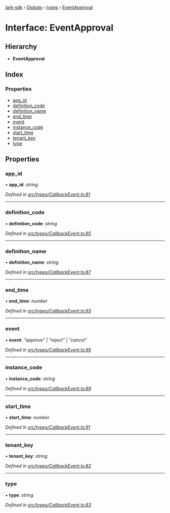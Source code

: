 [lark-sdk](../README.md) › [Globals](../globals.md) › [types](../modules/types.md) › [EventApproval](types.eventapproval.md)

# Interface: EventApproval

## Hierarchy

* **EventApproval**

## Index

### Properties

* [app_id](types.eventapproval.md#app_id)
* [definition_code](types.eventapproval.md#definition_code)
* [definition_name](types.eventapproval.md#definition_name)
* [end_time](types.eventapproval.md#end_time)
* [event](types.eventapproval.md#event)
* [instance_code](types.eventapproval.md#instance_code)
* [start_time](types.eventapproval.md#start_time)
* [tenant_key](types.eventapproval.md#tenant_key)
* [type](types.eventapproval.md#type)

## Properties

###  app_id

• **app_id**: *string*

*Defined in [src/types/CallbackEvent.ts:81](https://github.com/TbhT/lark-sdk/blob/e3605bb/src/types/CallbackEvent.ts#L81)*

___

###  definition_code

• **definition_code**: *string*

*Defined in [src/types/CallbackEvent.ts:85](https://github.com/TbhT/lark-sdk/blob/e3605bb/src/types/CallbackEvent.ts#L85)*

___

###  definition_name

• **definition_name**: *string*

*Defined in [src/types/CallbackEvent.ts:87](https://github.com/TbhT/lark-sdk/blob/e3605bb/src/types/CallbackEvent.ts#L87)*

___

###  end_time

• **end_time**: *number*

*Defined in [src/types/CallbackEvent.ts:93](https://github.com/TbhT/lark-sdk/blob/e3605bb/src/types/CallbackEvent.ts#L93)*

___

###  event

• **event**: *"approve" | "reject" | "cancel"*

*Defined in [src/types/CallbackEvent.ts:95](https://github.com/TbhT/lark-sdk/blob/e3605bb/src/types/CallbackEvent.ts#L95)*

___

###  instance_code

• **instance_code**: *string*

*Defined in [src/types/CallbackEvent.ts:89](https://github.com/TbhT/lark-sdk/blob/e3605bb/src/types/CallbackEvent.ts#L89)*

___

###  start_time

• **start_time**: *number*

*Defined in [src/types/CallbackEvent.ts:91](https://github.com/TbhT/lark-sdk/blob/e3605bb/src/types/CallbackEvent.ts#L91)*

___

###  tenant_key

• **tenant_key**: *string*

*Defined in [src/types/CallbackEvent.ts:82](https://github.com/TbhT/lark-sdk/blob/e3605bb/src/types/CallbackEvent.ts#L82)*

___

###  type

• **type**: *string*

*Defined in [src/types/CallbackEvent.ts:83](https://github.com/TbhT/lark-sdk/blob/e3605bb/src/types/CallbackEvent.ts#L83)*
